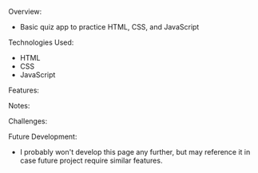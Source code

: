 Overview:

- Basic quiz app to practice HTML, CSS, and JavaScript

Technologies Used:

- HTML
- CSS
- JavaScript

Features:

Notes:

Challenges:

Future Development:

- I probably won't develop this page any further, but may reference it in case future project require similar features.
